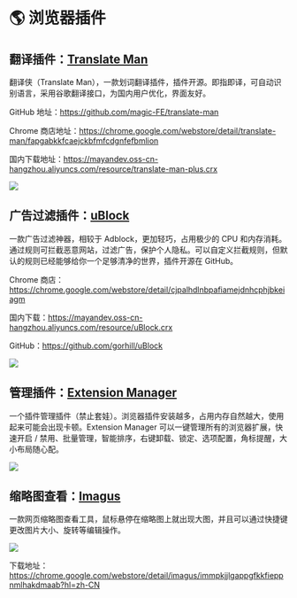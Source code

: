 # 🌎 浏览器插件



## 翻译插件：[Translate Man](https://github.com/magic-FE/translate-man)

翻译侠（Translate Man），一款划词翻译插件，插件开源。即指即译，可自动识别语言，采用谷歌翻译接口，为国内用户优化，界面友好。



GitHub 地址：https://github.com/magic-FE/translate-man

Chrome 商店地址：https://chrome.google.com/webstore/detail/translate-man/fapgabkkfcaejckbfmfcdgnfefbmlion

国内下载地址：https://mayandev.oss-cn-hangzhou.aliyuncs.com/resource/translate-man-plus.crx



![](https://mayandev.oss-cn-hangzhou.aliyuncs.com/blog/daily-share-chrome-1.png)

## 广告过滤插件：[uBlock](https://github.com/gorhill/uBlock) 

一款广告过滤神器，相较于 Adblock，更加轻巧，占用极少的 CPU 和内存消耗。通过规则可拦截恶意网站，过滤广告，保护个人隐私。可以自定义拦截规则，但默认的规则已经能够给你一个足够清净的世界，插件开源在 GitHub。



Chrome 商店：https://chrome.google.com/webstore/detail/cjpalhdlnbpafiamejdnhcphjbkeiagm

国内下载：https://mayandev.oss-cn-hangzhou.aliyuncs.com/resource/uBlock.crx

GitHub：https://github.com/gorhill/uBlock



![](https://mayandev.oss-cn-hangzhou.aliyuncs.com/blog/chrome-ublock.png)



## 管理插件：[Extension Manager](https://chrome.google.com/webstore/detail/extension-manager/gjldcdngmdknpinoemndlidpcabkggco/reviews?hl=zh-CN)



一个插件管理插件（禁止套娃）。浏览器插件安装越多，占用内存自然越大，使用起来可能会出现卡顿。Extension Manager 可以一键管理所有的浏览器扩展，快速开启 / 禁用、批量管理，智能排序，右键卸载、锁定、选项配置，角标提醒，大小布局随心配。


![](https://mayandev.oss-cn-hangzhou.aliyuncs.com/blog/chrome-manager.png)



## 缩略图查看：[Imagus](https://chrome.google.com/webstore/detail/imagus/immpkjjlgappgfkkfieppnmlhakdmaab?hl=zh-CN) 



一款网页缩略图查看工具，鼠标悬停在缩略图上就出现大图，并且可以通过快捷键更改图片大小、旋转等编辑操作。

![](https://mayandev.oss-cn-hangzhou.aliyuncs.com/blog/imgus.png)

下载地址：https://chrome.google.com/webstore/detail/imagus/immpkjjlgappgfkkfieppnmlhakdmaab?hl=zh-CN